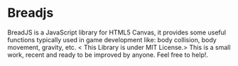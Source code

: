 # Breadjs
BreadJS is a JavaScript library for HTML5 Canvas, it provides some useful functions typically used in game development like: body collision, body movement, gravity, etc.
<
This Library is under MIT License.>
This is a small work, recent and ready to be improved by anyone. Feel free to help!.

